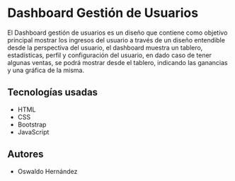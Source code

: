 ﻿# Dashboard Gestión de Usuarios

El Dashboard gestión de usuarios es un diseño que contiene como objetivo principal mostrar los ingresos del usuario a través de un diseño entendible desde la perspectiva del usuario, el dashboard muestra un tablero, estadísticas, perfil y configuración del usuario, en dado caso de tener algunas ventas, se podrá mostrar desde el tablero, indicando las ganancias y una gráfica de la misma.

## Tecnologías usadas
- HTML
- CSS
- Bootstrap
- JavaScript

## Autores
- Oswaldo Hernández


